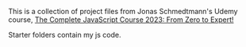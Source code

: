 This is a collection of project files from Jonas Schmedtmann's Udemy course, [The Complete JavaScript Course 2023: From Zero to Expert!](https://www.udemy.com/course/the-complete-javascript-course/)

Starter folders contain my js code.